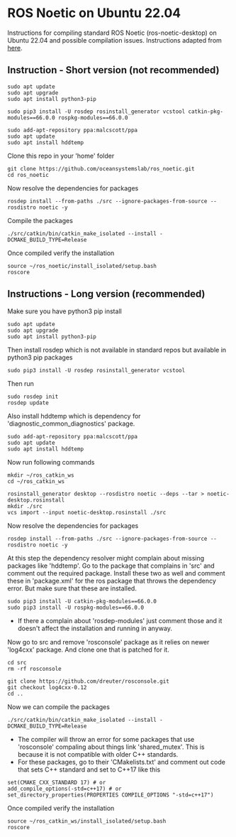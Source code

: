 # ROS Noetic on Ubuntu 22.04
Instructions for compiling standard ROS Noetic (ros-noetic-desktop) on Ubuntu 22.04 and possible compilation issues. Instructions adapted from [here](http://wiki.ros.org/noetic/Installation/Source).

## Instruction - Short version (not recommended)
```
sudo apt update
sudo apt upgrade
sudo apt install python3-pip
```
```
sudo pip3 install -U rosdep rosinstall_generator vcstool catkin-pkg-modules==66.0.0 rospkg-modules==66.0.0
```
```
sudo add-apt-repository ppa:malcscott/ppa
sudo apt update 
sudo apt install hddtemp
```

Clone this repo in your 'home' folder
```
git clone https://github.com/oceansystemslab/ros_noetic.git
cd ros_noetic
```

Now resolve the dependencies for packages
```
rosdep install --from-paths ./src --ignore-packages-from-source --rosdistro noetic -y
```

Compile the packages
```
./src/catkin/bin/catkin_make_isolated --install -DCMAKE_BUILD_TYPE=Release
```

Once compiled verify the installation
```
source ~/ros_noetic/install_isolated/setup.bash
roscore
```

## Instructions - Long version (recommended)
Make sure you have python3 pip install 
```
sudo apt update
sudo apt upgrade
sudo apt install python3-pip
```

Then install rosdep which is not available in standard repos but available in python3 pip packages
```
sudo pip3 install -U rosdep rosinstall_generator vcstool
```

Then run
```
sudo rosdep init
rosdep update
```

Also install hddtemp which is dependency for 'diagnostic_common_diagnostics' package.
```
sudo add-apt-repository ppa:malcscott/ppa
sudo apt update 
sudo apt install hddtemp
```

Now run following commands
```
mkdir ~/ros_catkin_ws
cd ~/ros_catkin_ws

rosinstall_generator desktop --rosdistro noetic --deps --tar > noetic-desktop.rosinstall
mkdir ./src
vcs import --input noetic-desktop.rosinstall ./src
```

Now resolve the dependencies for packages
```
rosdep install --from-paths ./src --ignore-packages-from-source --rosdistro noetic -y
```

At this step the dependency resolver might complain about missing packages like 'hddtemp'. Go to the package that complains in 'src' and comment out the required package. Install these two as well and comment these in 'package.xml' for the ros package that throws the dependency error. But make sure that these are installed.
```
sudo pip3 install -U catkin-pkg-modules==66.0.0
sudo pip3 install -U rospkg-modules==66.0.0
```

- If there a complain about 'rosdep-modules' just comment those and it doesn't affect the installation and running in anyway.

Now go to src and remove 'rosconsole' package as it relies on newer 'log4cxx' package. And clone one that is patched for it. 
```
cd src
rm -rf rosconsole

git clone https://github.com/dreuter/rosconsole.git
git checkout log4cxx-0.12
cd ..
```

Now we can compile the packages
```
./src/catkin/bin/catkin_make_isolated --install -DCMAKE_BUILD_TYPE=Release
```
- The compiler will throw an error for some packages that use 'rosconsole' compaling about things link 'shared_mutex'. This is because it is not compatible with older C++ standards. 
- For these packages, go to their 'CMakelists.txt' and comment out code that sets C++ standard and set to C++17 like this
```
set(CMAKE_CXX_STANDARD 17) # or
add_compile_options(-std=c++17) # or
set_directory_properties(PROPERTIES COMPILE_OPTIONS "-std=c++17") 
``` 

Once compiled verify the installation
```
source ~/ros_catkin_ws/install_isolated/setup.bash
roscore
```